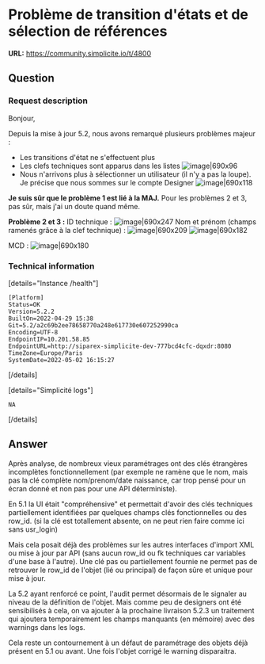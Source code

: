 # Problème de transition d'états et de sélection de références

**URL:** https://community.simplicite.io/t/4800

## Question
### Request description

Bonjour,

Depuis la mise à jour 5.2, nous avons remarqué plusieurs problèmes majeur :
* Les transitions d'état ne s'effectuent plus
* Les clefs techniques sont apparus dans les listes
![image|690x96](upload://zDbOJTHWBVLATc7xNS9hiPr4Jml.png)
* Nous n'arrivons plus à sélectionner un utilisateur (il n'y a pas la loupe). Je précise que nous sommes sur le compte Designer
![image|690x118](upload://AsXbtCFzDz0S7GZew8j4DGcYDZ3.png)

**Je suis sûr que le problème 1 est lié à la MAJ.** Pour les problèmes 2 et 3, pas sûr, mais j'ai un doute quand même.

**Problème 2 et 3 :**
ID technique :
![image|690x247](upload://vh9WpjD4WWRsIiia9oSRiXxaCyz.png)
Nom et prénom (champs ramenés grâce à la clef technique) :
![image|690x209](upload://4ljoV1bEY38GsvOTb7g1xkx2L0M.png)
![image|690x182](upload://kNGRDCy8JVsJYc9DhjPHDhv5ucD.png)

MCD :
![image|690x180](upload://zS9XpRfs0BPSBszXNVfON0ryTvG.png)


### Technical information

[details="Instance /health"]
```text
[Platform]
Status=OK
Version=5.2.2
BuiltOn=2022-04-29 15:38
Git=5.2/a2c69b2ee78658770a248e617730e607252990ca
Encoding=UTF-8
EndpointIP=10.201.58.85
EndpointURL=http://siparex-simplicite-dev-777bcd4cfc-dqxdr:8080
TimeZone=Europe/Paris
SystemDate=2022-05-02 16:15:27
```
[/details]

[details="Simplicité logs"]
```text
NA
```
[/details]

## Answer
Après analyse, de nombreux vieux paramétrages ont des clés étrangères incomplètes fonctionnellement (par exemple ne ramène que le nom, mais pas la clé complète nom/prenom/date naissance, car trop pensé pour un écran donné et non pas pour une API déterministe).

En 5.1 la UI était "compréhensive" et permettait d'avoir des clés techniques partiellement identifiées par quelques champs clés fonctionnelles ou des row_id. (si la clé est totallement absente, on ne peut rien faire comme ici sans usr_login)

Mais cela posait déjà des problèmes sur les autres interfaces d'import XML ou mise à jour par API (sans aucun row_id ou fk techniques car variables d'une base à l'autre). Une clé pas ou partiellement fournie ne permet pas de retrouver le row_id de l'objet (lié ou principal) de façon sûre et unique pour mise à jour.

La 5.2 ayant renforcé ce point, l'audit permet désormais de le signaler au niveau de la définition de l'objet. Mais comme peu de designers ont été sensibilisés à cela, on va ajouter à la prochaine livraison 5.2.3 un traitement qui ajoutera temporairement les champs manquants (en mémoire) avec des warnings dans les logs.

Cela reste un contournement à un défaut de paramétrage des objets déjà présent en 5.1 ou avant.
Une fois l'objet corrigé le warning disparaitra.
